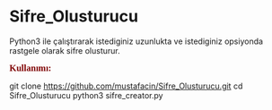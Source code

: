 # Sifre_Olusturucu
Python3 ile çalıştırarak istediginiz uzunlukta ve istediginiz opsiyonda rastgele olarak sifre olusturur.

<p><font face="tahoma" size="3" color="maroon">
<b>Kullanımı:</b></font></p>

git clone https://github.com/mustafacin/Sifre_Olusturucu.git
cd Sifre_Olusturucu
python3 sifre_creator.py

